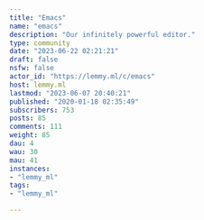 ```yaml
---
title: "Emacs" 
name: "emacs"
description: "Our infinitely powerful editor."
type: community
date: "2023-06-22 02:21:21"
draft: false
nsfw: false
actor_id: "https://lemmy.ml/c/emacs"
host: lemmy.ml
lastmod: "2023-06-07 20:40:21"
published: "2020-01-18 02:35:49"
subscribers: 753
posts: 85
comments: 111
weight: 85
dau: 4
wau: 30
mau: 41
instances:
- "lemmy_ml"
tags: 
- "lemmy_ml"

---
```

